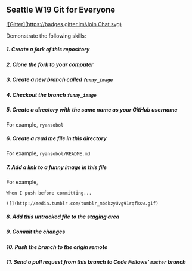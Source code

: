 Seattle W19 Git for Everyone
----------------------------
[![Gitter](https://badges.gitter.im/Join Chat.svg)](https://gitter.im/cjordanball/sea-w19-git?utm_source=badge&utm_medium=badge&utm_campaign=pr-badge&utm_content=badge)

Demonstrate the following skills:

##### 1. Create a fork of this repository

##### 2. Clone the fork to your computer

##### 3. Create a new branch called `funny_image`

##### 4. Checkout the branch `funny_image`

##### 5. Create a directory with the same name as your GitHub username

For example, `ryansobol`

##### 6. Create a read me file in this directory

For example, `ryansobol/README.md`

##### 7. Add a link to a funny image in this file

For example,

```
When I push before committing...

![](http://media.tumblr.com/tumblr_mbdkzyUvg91rqfksw.gif)
```

##### 8. Add this untracked file to the staging area

##### 9. Commit the changes

##### 10. Push the branch to the origin remote

##### 11. Send a pull request from this branch to Code Fellows' `master` branch
